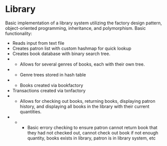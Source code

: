 # Library
Basic implementation of a library system utilizing the factory design pattern, object-oriented programming, inheritance, and polymorphism. Basic functionality:
* Reads input from text file
* Creates patron list with custom hashmap for quick lookup
* Creates book database with binary search tree.
* * Allows for several genres of books, each with their own tree.
* * Genre trees stored in hash table
* * Books created via bookfactory
* Transactions created via txnfactory
* * Allows for checking out books, returning books, displaying patron history, and displaying all books in the library with their current quantities.
* * * Basic errory checking to ensure patron cannot return book that they had not checked out, cannot check out book if not enough quantity, books exists in library, patron is in library system, etc
